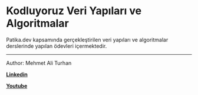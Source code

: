 # Kodluyoruz Veri Yapıları ve Algoritmalar 

Patika.dev kapsamında gerçekleştirilen veri yapıları ve algoritmalar derslerinde yapılan ödevleri içermektedir.

--------------------------
Author: Mehmet Ali Turhan

**[Linkedin](https://www.linkedin.com/in/mehmet-ali-turhan-43669415b/g)**

**[Youtube](https://www.youtube.com/channel/UCh1HyT37pbPwN6w1wRd43Dg)**
